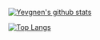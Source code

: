 [![Yevgnen's github stats](https://github-readme-stats.vercel.app/api?username=yevgnen&show_icons=true&count_private=true&bg_color=30,e96443,904e95&title_color=fff&text_color=fff&icon_color=fff)](https://github.com/anuraghazra/github-readme-stats)


[![Top Langs](https://github-readme-stats.vercel.app/api/top-langs/?username=yevgnen&layout=compact&exclude_repo=.emacs.d)](https://github.com/anuraghazra/github-readme-stats)
